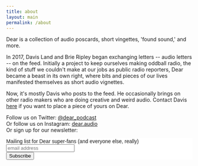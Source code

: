 ```yaml
---
title: about
layout: main
permalink: /about
---
```


Dear is a collection of audio poscards, short vingettes, 'found sound,' and more. 

In 2017, Davis Land and Brie Ripley began exchanging letters -- audio letters -- on the feed. Initially a project to keep ourselves making oddball radio, the kind of stuff we couldn't make at our jobs as public radio reporters, Dear became a beast in its own right, where bits and pieces of our lives manifested themselves as short audio vignettes. 

Now, it's mostly Davis who posts to the feed. He occasionally brings on other radio makers who are doing creative and weird audio. Contact Davis <a class="link underline" href="http://davisland.info">here</a> if you want to place a piece of yours on Dear.

Follow us on Twitter: <a class="link underline" href="http://twitter.com/dear_podcast">@dear_podcast</a><br />
Or follow us on Instagram: <a class="link underline" href="instagram.com/dear.audio">dear.audio</a><br />
Or sign up for our newsletter: <br />
<!-- Begin MailChimp Signup Form -->
<link href="//cdn-images.mailchimp.com/embedcode/horizontal-slim-10_7.css" rel="stylesheet" type="text/css">
<style type="text/css">
	#mc_embed_signup{background:#fff; clear:left; font:14px Helvetica,Arial,sans-serif; width:100%;}
	/* Add your own MailChimp form style overrides in your site stylesheet or in this style block.
	   We recommend moving this block and the preceding CSS link to the HEAD of your HTML file. */
</style>
<div id="mc_embed_signup">
<form action="https://audio.us17.list-manage.com/subscribe/post?u=1cf5826d9604f3b73a41ccb16&amp;id=7c815131ee" method="post" id="mc-embedded-subscribe-form" name="mc-embedded-subscribe-form" class="validate" target="_blank" novalidate>
    <div id="mc_embed_signup_scroll">
	<label for="mce-EMAIL">Mailing list for Dear super-fans (and everyone else, really)</label>
	<input type="email" value="" name="EMAIL" class="email" id="mce-EMAIL" placeholder="email address" required>
    <!-- real people should not fill this in and expect good things - do not remove this or risk form bot signups-->
    <div style="position: absolute; left: -5000px;" aria-hidden="true"><input type="text" name="b_1cf5826d9604f3b73a41ccb16_7c815131ee" tabindex="-1" value=""></div>
    <div class="clear"><input type="submit" value="Subscribe" name="subscribe" id="mc-embedded-subscribe" class="button"></div>
    </div>
</form>
</div>

<!--End mc_embed_signup-->